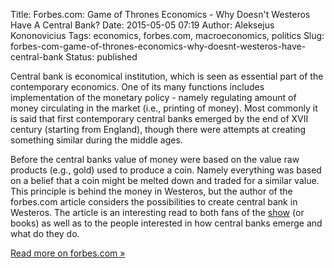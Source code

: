 Title: Forbes.com: Game of Thrones Economics - Why Doesn't Westeros Have A Central Bank?
Date: 2015-05-05 07:19
Author: Aleksejus Kononovicius
Tags: economics, forbes.com, macroeconomics, politics
Slug: forbes-com-game-of-thrones-economics-why-doesnt-westeros-have-central-bank
Status: published

Central
bank is economical institution, which is seen as essential part of the
contemporary economics. One of its many functions includes
implementation of the monetary policy - namely regulating amount of
money circulating in the market (i.e., printing of money). Most commonly
it is said that first contemporary central banks emerged by the end of
XVII century (starting from England), though there were attempts at
creating something similar during the middle ages.

Before the central banks value of money were based on the value raw
products (e.g., gold) used to produce a coin. Namely everything was
based on a belief that a coin might be melted down and traded for a
similar value. This principle is behind the money in Westeros, but the
author of the forbes.com article considers the possibilities to create
central bank in Westeros. The article is an interesting read to both
fans of the [show](https://www.hbo.com/game-of-thrones) (or books) as
well as to the people interested in how central banks emerge and what do
they do.

[Read more on forbes.com
»](https://www.forbes.com/sites/modeledbehavior/2015/04/18/game-of-thrones-economics-why-doesnt-westeros-have-a-central-bank/)
